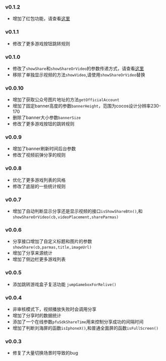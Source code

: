 ### v0.1.2
* 增加了红包功能，请查看[这里](https://github.com/LostChrs/PFUSDK/blob/master/Redpacket.md)
### v0.1.1
* 修改了更多游戏按钮跳转规则
### v0.1.0
* 修改了`showShare`和`showShareOrVideo`的参数传递方式，请查看[这里](https://github.com/LostChrs/PFUSDK/blob/master/README.md#showShare)
* 移除了单独显示视频的方法`showVideo`,请使用`showShareOrVideo`替换
### v0.0.10
* 增加了获取公众号图片地址的方法`getOfficialAccount`
* 增加了固定banner高度的参数`bannerHeight`，范围为cocos设计分辨率230-170
* 删除了banner大小参数`bannerSize` 
* 修改了更多游戏按钮的跳转规则
### v0.0.9
* 增加了banner刷新时间后台参数
* 修改了视频前弹分享的规则

### v0.0.8
* 优化了更多游戏列表的风格
* 修改了底层的一些统计规则

### v0.0.7
* 增加了自动判断显示分享还是显示视频的接口`isShowShareBtn()`,和`showShareOrVideo(cb,videoPlacement,shareParmas)`

### v0.0.6
* 分享接口增加了自定义标题和图片的参数 `showShare(cb,parmas,title,imageUrl)`
* 增加了分享来源统计
* 增加了侧边栏更多游戏列表

### v0.0.5
* 添加跳转游戏盒子复活功能 `jumpGameboxForRelive()`
### v0.0.4
* 非审核模式下，视频播放失败时会调用分享
* 增加了分享时的数据统计
* 添加了一个在线参数`pfuSdkShareTime`用来控制分享成功的间隔时间
* 增加了判断刘海屏的函数`isIphoneX()`,和普通全面屏的函数`isFullScreen()`

### v0.0.3
* 修复了大量切换场景时导致的bug